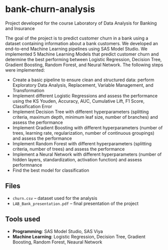 # bank-churn-analysis
Project developed for the course Laboratory of Data Analysis for Banking and Insurance

The goal of the project is to predict customer churn in a bank using a dataset containing information about a bank customers. We developed an end-to-end Machine Learning pipelines using SAS Model Studio. We implemented 5 Machine Learning Models that predict customer churn and determine the best performing between Logistic Regression, Decision Tree, Gradient Boosting, Random Forest, and Neural Network. The following steps were implemented:
- Create a basic pipeline to ensure clean and structured data: perform Exploratory Data Analysis, Replacement, Variable Management, and Transformation
- Implement different Logistic Regressions and assess the performance using the KS Youden, Accuracy, AUC, Cumulative Lift, F1 Score, Classification Error
- Implement Decision Tree with different hyperparameters (splitting criteria, maximum depth, minimum leaf size, number of branches) and assess the performance 
- Implement Gradient Boosting with different hyperparameters (number of trees, learning rate, regularization, number of continuous groupings) and assess the performance 
- Implement Random Forest with different hyperparameters (splitting criteria, number of trees) and assess the performance
- Implement a Neural Network with different hyperparameters (number of hidden layers, standardization, activation function) and assess performnance
- Find the best model for classification 

## Files
- `churn.csv` – dataset used for the analysis 
- `LAB_Bank_presentation.pdf` – final presentation of the project

## Tools used
- **Programming**: SAS Model Studio, SAS Viya
- **Machine Learning**: Logistic Regression, Decision Tree, Gradient Boosting, Random Forest, Neaural Network
